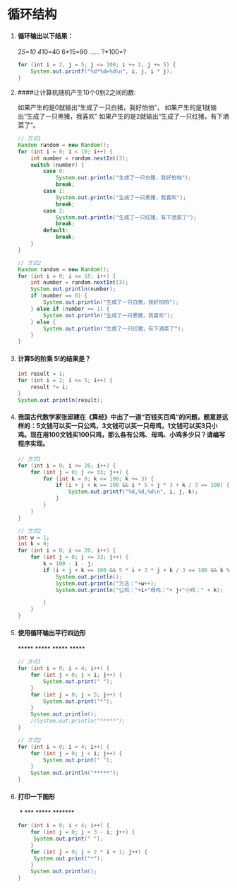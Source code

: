 # 循环结构

1. #### 循环输出以下结果：
   2*5=10
   4*10=40
   6*15=90
   ……
   ?*100=?

   ```java
   for (int i = 2, j = 5; j <= 100; i += 2, j += 5) {
       System.out.printf("%d*%d=%d\n", i, j, i * j);
   }
   ```

2. ####让计算机随机产生10个0到2之间的数:

   如果产生的是0就输出“生成了一只白猪，我好怕怕”，
   如果产生的是1就输出“生成了一只黑猪，我喜欢”
   如果产生的是2就输出“生成了一只红猪，有下酒菜了”。

   ```java
   // 方式1
   Random random = new Random();
   for (int i = 0; i < 10; i++) {
       int number = random.nextInt(3);
       switch (number) {
           case 0:
               System.out.println("生成了一只白猪，我好怕怕");
               break;
           case 1:
               System.out.println("生成了一只黑猪，我喜欢");
               break;
           case 2:
               System.out.println("生成了一只红猪，有下酒菜了");
               break;
           default:
               break;
       }
   }
   
   // 方式2
   Random random = new Random();
   for (int i = 0; i <= 10; i++) {
       int number = random.nextInt(3);
       System.out.println(number);
       if (number == 0) {
           System.out.println("生成了一只白猪，我好怕怕");
       } else if (number == 1) {
           System.out.println("生成了一只黑猪，我喜欢");
       } else {
           System.out.println("生成了一只红猪，有下酒菜了");
       }
   }
   ```

3. #### 计算5的阶乘 5!的结果是？

   ```java
   int result = 1;
   for (int i = 2; i <= 5; i++) {
       result *= i;
   }
   System.out.println(result);
   ```

4. #### 我国古代数学家张邱建在《算经》中出了一道“百钱买百鸡”的问题，题意是这样的：5文钱可以买一只公鸡，3文钱可以买一只母鸡，1文钱可以买3只小鸡。现在用100文钱买100只鸡，那么各有公鸡、母鸡、小鸡多少只？请编写程序实现。

   ```java
   // 方式1
   for (int i = 0; i <= 20; i++) {
       for (int j = 0; j <= 33; j++) {
           for (int k = 0; k <= 100; k += 3) {
               if (i + j + k == 100 && i * 5 + j * 3 + k / 3 == 100) {
                   System.out.printf("%d,%d,%d\n", i, j, k);
               }
           }
       }
   }
   
   // 方式2
   int w = 1;
   int k = 0;
   for (int i = 0; i <= 20; i++) {
       for (int j = 0; j <= 33; j++) {
           k = 100 - i - j;
           if (i + j + k == 100 && 5 * i + 3 * j + k / 3 == 100 && k % 3 == 0){
               System.out.println();
               System.out.println("方法："+w++);
               System.out.println("公鸡："+i+"母鸡："+ j+"小鸡：" + k);
   
           }
       }
   }
   ```

5. #### 使用循环输出平行四边形

    \*\*\*\*\*
     \*\*\*\*\*
      \*\*\*\*\*
       *\*\*\*\*

   ```java
   // 方式1
   for (int i = 0; i < 4; i++) {
       for (int j = 0; j < i; j++) {
           System.out.print(" ");
       }
       for (int j = 0; j < 5; j++) {
           System.out.print("*");
       }
       System.out.println();
       //System.out.println("*****");
   }
   
   // 方式2
   for (int i = 0; i < 4; i++) {
       for (int j = 0; j < i; j++) {
           System.out.print(" ");
       }
       System.out.println("*****");
   }
   ```

6. #### 打印一下图形

   ​      \*
       \*\*\*
     \*\*\*\*\*
   \*\*\*\*\*\*\*

   ```java
   for (int i = 0; i < 4; i++) {
       for (int j = 0; j < 3 - i; j++) {
   		System.out.print(" ");
       }
       for (int j = 0; j < 2 * i + 1; j++) {
       	System.out.print("*");
       }
       System.out.println();
   }
   ```
